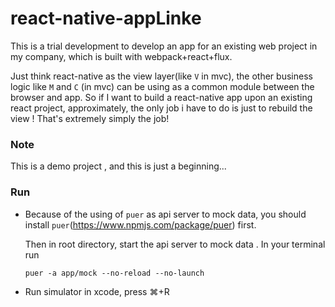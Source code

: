 # react-native-appLinke

This is a trial development to develop an app for an existing web project in my company, which is built with webpack+react+flux.

Just think react-native as the view layer(like `V` in mvc), the other business logic like `M` and `C` (in mvc) can be using as a common module between the browser and app. So if I want to build a react-native app upon an existing react project, approximately, the only job i have to do is just to rebuild the view ! That's extremely simply the job!


### Note

This is a demo project , and this is just a beginning...

### Run

- Because of the using of `puer` as api server to mock data, you should install `puer`(https://www.npmjs.com/package/puer) first.

  Then in root directory, start the api server to mock data . In your terminal run

  `puer -a app/mock --no-reload --no-launch`

- Run simulator in xcode, press ⌘+R
